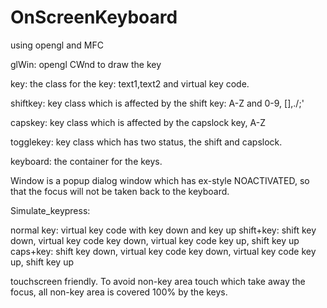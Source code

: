 # OnScreenKeyboard
using opengl and MFC

glWin: opengl CWnd to draw the key

key: the class for the key: text1,text2 and virtual key code.

shiftkey: key class which is affected by the shift key: A-Z and 0-9, []\,./;'

capskey: key class which is affected by the capslock key, A-Z

togglekey: key class which has two status, the shift and capslock.

keyboard: the container for the keys.

Window is a popup dialog window which has ex-style NOACTIVATED, so that the focus will not be taken back to the keyboard.

Simulate_keypress: 

normal key: virtual key code with key down and key up
shift+key: shift key down, virtual key code key down, virtual key code key up, shift key up
caps+key: shift key down, virtual key code key down, virtual key code key up, shift key up

touchscreen friendly. To avoid non-key area touch which take away the focus, all non-key area is covered 100% by the keys.

